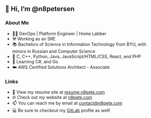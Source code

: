 ## 👋 Hi, I’m @n8petersen
### About Me
- 🧑‍💻 DevOps | Platform Engineer | Home Labber
- ⚒️ Working as an SRE
- 📚 Bachelors of Science in Information Technology from BYU, with minors in Russian and Computer Science
- 🧠 C, C++, Python, Java, JavaScript/HTML/CSS, React, and PHP
- 🌱 Learning C#, and Go
- ☁️ AWS Certified Solutions Architect - Associate

### Links
- 👔 View my resume site at [resume.n8pete.com](https://resume.n8pete.com)
- 🌐 Check out my website at [n8pete.com](https://n8pete.com)
- 📫 You can reach me by email at [contact@n8pete.com](mailto:contact@n8pete.com)
- 💻 Be sure to checkout my [GitLab](https://gitlab.com/n8petersen) profile as well!
